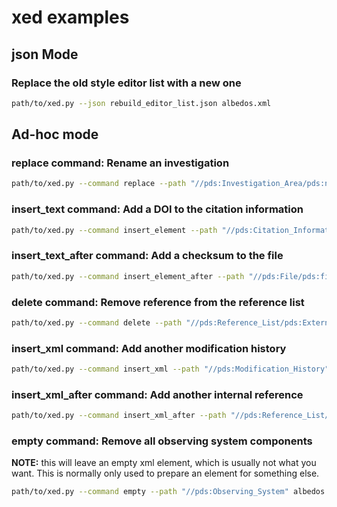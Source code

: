 # xed examples

## json Mode

### Replace the old style editor list with a new one

```bash
path/to/xed.py --json rebuild_editor_list.json albedos.xml
```
##  Ad-hoc mode

### replace command: Rename an investigation

```bash
path/to/xed.py --command replace --path "//pds:Investigation_Area/pds:name" --value "No Specific Investigation" albedos.xml
```

### insert_text command: Add a DOI to the citation information

```bash
path/to/xed.py --command insert_element --path "//pds:Citation_Information" --name "doi" --value "doi placeholder" albedos.xml
```

### insert_text_after command: Add a checksum to the file

```bash
path/to/xed.py --command insert_element_after --path "//pds:File/pds:file_size" --name "md5_checksum" --value "checksum placeholder" albedos.xml
```

### delete command: Remove reference from the reference list

```bash
path/to/xed.py --command delete --path "//pds:Reference_List/pds:External_Reference[pds:reference_text='MORRISON&ZELLNER1979']"  albedos.xml
```

### insert_xml command: Add another modification history

```bash
path/to/xed.py --command insert_xml --path "//pds:Modification_History" --value "<Modification_Detail><modification_date>2024-08-20</modification_date><version_id>1.1</version_id><description>Added another modification history entry</description></Modification_Detail>"  albedos.xml
```

### insert_xml_after command: Add another internal reference

```bash
path/to/xed.py --command insert_xml_after --path "//pds:Reference_List/pds:Internal_Reference[position()=1]" --value "<Internal_Reference><lid_reference>lid placeholder</lid_reference><reference_type>data_to_document</reference_type></Internal_Reference>"  albedos.xml
```

### empty command: Remove all observing system components

**NOTE:** this will leave an empty xml element, which is usually not what you want. This is normally only used to prepare an element for something else.
```bash
path/to/xed.py --command empty --path "//pds:Observing_System" albedos.xml
```